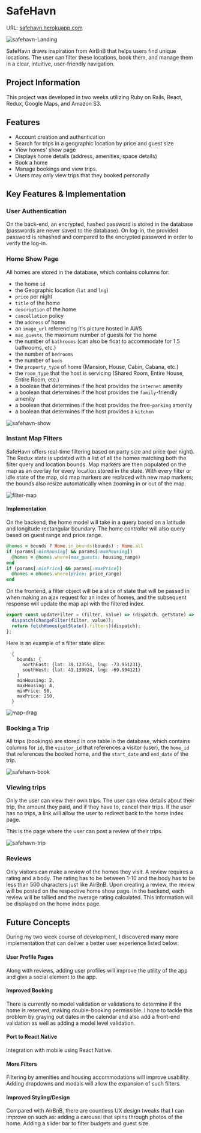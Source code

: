 # SafeHavn
URL: [safehavn.herokuapp.com](https://safehavn.herokuapp.com)

![safehavn-Landing](/app/assets/images/demo/SafeHavnLanding.png)

SafeHavn draws inspiration from AirBnB that helps users find unique locations. The user can filter these locations, book them, and manage them in a clear, intuitive, user-friendly navigation.

## Project Information
This project was developed in two weeks utilizing Ruby on Rails, React, Redux, Google Maps, and Amazon S3.

## Features
  * Account creation and authentication
  * Search for trips in a geographic location by price and guest size
  * View homes' show page
  * Displays home details (address, amenities, space details)
  * Book a home
  * Manage bookings and view trips.
  * Users may only view trips that they booked personally

## Key Features & Implementation

### User Authentication
On the back-end, an encrypted, hashed password is stored in the database (passwords are never saved to the database). On log-in, the provided password is rehashed and compared to the encrypted password in order to verify the log-in.

### Home Show Page
All homes are stored in the database, which contains columns for:
  * the home `id`
  * the Geographic location (`lat` and `lng`)
  * `price` per night
  * `title` of the home
  * `description` of the home
  * `cancellation` policy
  * the `address` of home
  * an `image_url` referencing it's picture hosted in AWS
  * `max_guests`, the maximum number of guests for the home
  * the number of `bathrooms` (can also be float to accommodate for 1.5 bathrooms, etc.)
  * the number of `bedrooms`
  * the number of `beds`
  * the `property_type` of home (Mansion, House, Cabin, Cabana, etc.)
  * the `room_type` that the host is servicing (Shared Room, Entire House, Entire Room, etc.)
  * a boolean that determines if the host provides the `internet` amenity
  * a boolean that determines if the host provides the `family`-friendly amenity
  * a boolean that determines if the host provides the free-`parking` amenity
  * a boolean that determines if the host provides a `kitchen`

![safehavn-show](/app/assets/images/demo/SafeHavnShow.png)

### Instant Map Filters
SafeHavn offers real-time filtering based on party size and price (per night). The Redux state is updated with a list of all the homes matching both the filter query and location bounds. Map markers are then populated on the map as an overlay for every location stored in the state. With every filter or idle state of the map, old map markers are replaced with new map markers; the bounds also resize automatically when zooming in or out of the map.

![filter-map](/app/assets/images/demo/filter-map.gif)

#### Implementation

On the backend, the home model will take in a query based on a latitude and longitude rectangular boundary. The home controller will also query based on guest range and price range.

  ``` Ruby
  @homes = bounds ? Home.in_bounds(bounds) : Home.all
  if (params[:minHousing] && params[:maxHousing])
    @homes = @homes.where(max_guests: housing_range)
  end
  if (params[:minPrice] && params[:maxPrice])
    @homes = @homes.where(price: price_range)
  end
  ```

On the frontend, a filter object will be a slice of state that will be passed in when making an ajax request for an index of homes, and the subsequent response will update the map api with the filtered index.

``` JavaScript
export const updateFilter = (filter, value) => (dispatch, getState) => {
  dispatch(changeFilter(filter, value));
  return fetchHomes(getState().filters)(dispatch);
};
```

Here is an example of a filter state slice:
```
  {
    bounds: {
      northEast: {lat: 39.123551, lng: -73.951231},
      southWest: {lat: 41.139024, lng: -69.994121}
    }
    minHousing: 2,
    maxHousing: 4,
    minPrice: 50,
    maxPrice: 250,
  }
```

![map-drag](/app/assets/images/demo/map-drag.gif)

### Booking a Trip
All trips (bookings) are stored in one table in the database, which contains columns for `id`, the `visitor_id` that references a visitor (user), the `home_id` that references the booked home, and the `start_date` and `end_date` of the trip.

![safehavn-book](/app/assets/images/demo/SafeHavnBook.png)

### Viewing trips
Only the user can view their own trips. The user can view details about their trip, the amount they paid, and if they have to, cancel their trips. If the user has no trips, a link will allow the user to redirect back to the home index page.

This is the page where the user can post a review of their trips.

![safehavn-trip](/app/assets/images/demo/SafeHavnTrip.png)

### Reviews

Only visitors can make a review of the homes they visit. A review requires a rating and a body. The rating has to be between 1-10 and the body has to be less than 500 characters just like AirBnB. Upon creating a review, the review will be posted on the respective home show page. In the backend, each review will be tallied and the average rating calculated. This information will be displayed on the home index page.

## Future Concepts
During my two week course of development, I discovered many more implementation that can deliver a better user experience listed below:

#### User Profile Pages
Along with reviews, adding user profiles will improve the utility of the app and give a social element to the app.

#### Improved Booking
There is currently no model validation or validations to determine if the home is reserved, making double-booking permissible. I hope to tackle this problem by graying out dates in the calendar and also add a front-end validation as well as adding a model level validation.

#### Port to React Native
Integration with mobile using React Native.

#### More Filters
Filtering by amenities and housing accommodations will improve usability. Adding dropdowns and modals will allow the expansion of such filters.

#### Improved Styling/Design
Compared with AirBnB, there are countless UX design tweaks that I can improve on such as: adding a carousel that spins through photos of the home. Adding a slider bar to filter budgets and guest size.

